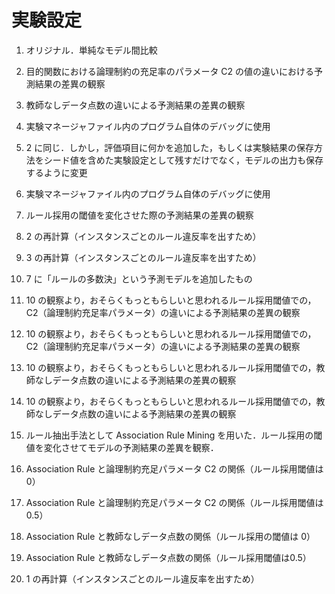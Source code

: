# 実験設定

1. オリジナル．単純なモデル間比較

2. 目的関数における論理制約の充足率のパラメータ C2 の値の違いにおける予測結果の差異の観察

3. 教師なしデータ点数の違いによる予測結果の差異の観察

4. 実験マネージャファイル内のプログラム自体のデバッグに使用

5. 2 に同じ．しかし，評価項目に何かを追加した，もしくは実験結果の保存方法をシード値を含めた実験設定として残すだけでなく，モデルの出力も保存するように変更

6. 実験マネージャファイル内のプログラム自体のデバッグに使用

7. ルール採用の閾値を変化させた際の予測結果の差異の観察

8. 2 の再計算（インスタンスごとのルール違反率を出すため）

9. 3 の再計算（インスタンスごとのルール違反率を出すため）

10. 7 に「ルールの多数決」という予測モデルを追加したもの

11. 10 の観察より，おそらくもっともらしいと思われるルール採用閾値での，C2（論理制約充足率パラメータ）の違いによる予測結果の差異の観察

12. 10 の観察より，おそらくもっともらしいと思われるルール採用閾値での，C2（論理制約充足率パラメータ）の違いによる予測結果の差異の観察

13. 10 の観察より，おそらくもっともらしいと思われるルール採用閾値での，教師なしデータ点数の違いによる予測結果の差異の観察

14. 10 の観察より，おそらくもっともらしいと思われるルール採用閾値での，教師なしデータ点数の違いによる予測結果の差異の観察

15. ルール抽出手法として Association Rule Mining を用いた．ルール採用の閾値を変化させてモデルの予測結果の差異を観察．

16. Association Rule と論理制約充足パラメータ C2 の関係（ルール採用閾値は 0）

17. Association Rule と論理制約充足パラメータ C2 の関係（ルール採用閾値は 0.5）

18. Association Rule と教師なしデータ点数の関係（ルール採用の閾値は 0）

19. Association Rule と教師なしデータ点数の関係（ルール採用閾値は0.5）

20. 1 の再計算（インスタンスごとのルール違反率を出すため）


